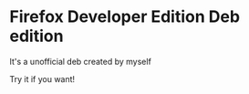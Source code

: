  # Firefox Developer Edition Deb edition
 
 It's a unofficial deb created by myself
 
 Try it if you want!
